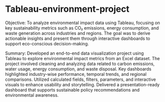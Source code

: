 # Tableau-environment-project
Objective:
To analyze environmental impact data using Tableau, focusing on key 
sustainability metrics such as CO₂ emissions, energy consumption, and waste 
generation across industries and regions. The goal was to derive actionable 
insights and present them through interactive dashboards to support 
eco-conscious decision-making.

Summary:
Developed an end-to-end data visualization project using Tableau to explore
 environmental impact metrics from an Excel dataset. The project involved 
cleaning and analyzing data related to carbon emissions, water usage, energy 
consumption, and waste disposal. Key dashboards highlighted industry-wise 
performance, temporal trends, and regional comparisons. Utilized calculated
 fields, filters, parameters, and interactive visuals to enhance usability and
 storytelling. Delivered a presentation-ready dashboard that supports
 sustainable policy recommendations and environmental awareness.
